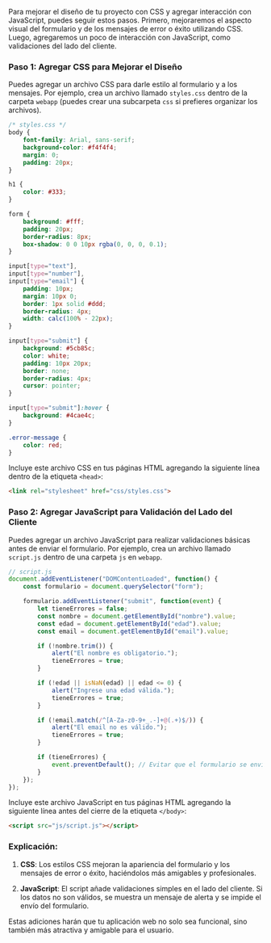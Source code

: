 Para mejorar el diseño de tu proyecto con CSS y agregar interacción con JavaScript, puedes seguir estos pasos. Primero, mejoraremos el aspecto visual del formulario y de los mensajes de error o éxito utilizando CSS. Luego, agregaremos un poco de interacción con JavaScript, como validaciones del lado del cliente.

### Paso 1: Agregar CSS para Mejorar el Diseño

Puedes agregar un archivo CSS para darle estilo al formulario y a los mensajes. Por ejemplo, crea un archivo llamado `styles.css` dentro de la carpeta `webapp` (puedes crear una subcarpeta `css` si prefieres organizar los archivos).

```css
/* styles.css */
body {
    font-family: Arial, sans-serif;
    background-color: #f4f4f4;
    margin: 0;
    padding: 20px;
}

h1 {
    color: #333;
}

form {
    background: #fff;
    padding: 20px;
    border-radius: 8px;
    box-shadow: 0 0 10px rgba(0, 0, 0, 0.1);
}

input[type="text"],
input[type="number"],
input[type="email"] {
    padding: 10px;
    margin: 10px 0;
    border: 1px solid #ddd;
    border-radius: 4px;
    width: calc(100% - 22px);
}

input[type="submit"] {
    background: #5cb85c;
    color: white;
    padding: 10px 20px;
    border: none;
    border-radius: 4px;
    cursor: pointer;
}

input[type="submit"]:hover {
    background: #4cae4c;
}

.error-message {
    color: red;
}
```

Incluye este archivo CSS en tus páginas HTML agregando la siguiente línea dentro de la etiqueta `<head>`:

```html
<link rel="stylesheet" href="css/styles.css">
```

### Paso 2: Agregar JavaScript para Validación del Lado del Cliente

Puedes agregar un archivo JavaScript para realizar validaciones básicas antes de enviar el formulario. Por ejemplo, crea un archivo llamado `script.js` dentro de una carpeta `js` en `webapp`.

```javascript
// script.js
document.addEventListener("DOMContentLoaded", function() {
    const formulario = document.querySelector("form");

    formulario.addEventListener("submit", function(event) {
        let tieneErrores = false;
        const nombre = document.getElementById("nombre").value;
        const edad = document.getElementById("edad").value;
        const email = document.getElementById("email").value;

        if (!nombre.trim()) {
            alert("El nombre es obligatorio.");
            tieneErrores = true;
        }

        if (!edad || isNaN(edad) || edad <= 0) {
            alert("Ingrese una edad válida.");
            tieneErrores = true;
        }

        if (!email.match(/^[A-Za-z0-9+_.-]+@(.+)$/)) {
            alert("El email no es válido.");
            tieneErrores = true;
        }

        if (tieneErrores) {
            event.preventDefault(); // Evitar que el formulario se envíe
        }
    });
});
```

Incluye este archivo JavaScript en tus páginas HTML agregando la siguiente línea antes del cierre de la etiqueta `</body>`:

```html
<script src="js/script.js"></script>
```

### Explicación:

1. **CSS**: Los estilos CSS mejoran la apariencia del formulario y los mensajes de error o éxito, haciéndolos más amigables y profesionales.

2. **JavaScript**: El script añade validaciones simples en el lado del cliente. Si los datos no son válidos, se muestra un mensaje de alerta y se impide el envío del formulario.

Estas adiciones harán que tu aplicación web no solo sea funcional, sino también más atractiva y amigable para el usuario.
